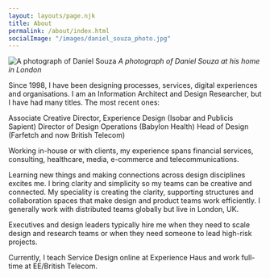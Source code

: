 ```yaml
---
layout: layouts/page.njk
title: About
permalink: /about/index.html
socialImage: "/images/daniel_souza_photo.jpg"
---
```

![A photograph of Daniel Souza](/images/daniel_souza_photo.jpg "A photograph of Daniel Souza ")
*A photograph of Daniel Souza at his home in London*

Since 1998, I have been designing processes, services, digital experiences and organisations. I am an Information Architect and Design Researcher, but I have had many titles. The most recent ones:

Associate Creative Director, Experience Design (Isobar and Publicis Sapient)
Director of Design Operations (Babylon Health)
Head of Design (Farfetch and now British Telecom)

Working in-house or with clients, my experience spans financial services, consulting, healthcare, media, e-commerce and telecommunications. 

Learning new things and making connections across design disciplines excites me. I bring clarity and simplicity so my teams can be creative and connected.
My speciality is creating the clarity, supporting structures and collaboration spaces that make design and product teams work efficiently. I generally work with distributed teams globally but live in London, UK. 

Executives and design leaders typically hire me when they need to scale design and research teams or when they need someone to lead high-risk projects. 

Currently, I teach Service Design online at Experience Haus and work full-time at EE/British Telecom.  
